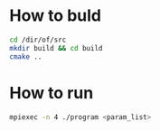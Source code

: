 # How to buld
``` sh
cd /dir/of/src
mkdir build && cd build
cmake ..
```
# How to run
``` sh
mpiexec -n 4 ./program <param_list>
```